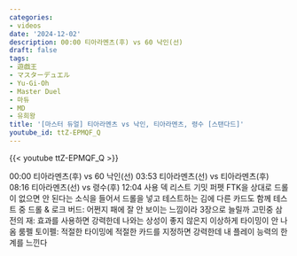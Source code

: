 ```yaml
---
categories:
- videos
date: '2024-12-02'
description: 00:00 티아라멘츠(후) vs 60 낙인(선)
draft: false
tags:
- 遊戯王
- マスターデュエル
- Yu-Gi-Oh
- Master Duel
- 마듀
- MD
- 유희왕
title: '[마스터 듀얼] 티아라멘츠 vs 낙인, 티아라멘츠, 령수 [스탠다드]'
youtube_id: ttZ-EPMQF_Q
---
```



{{< youtube ttZ-EPMQF_Q >}}

00:00 티아라멘츠(후) vs 60 낙인(선)
03:53 티아라멘츠(선) vs 티아라멘츠(후)
08:16 티아라멘츠(선) vs 령수(후)
12:04 사용 덱 리스트
기밋 퍼펫 FTK을 상대로 드롤이 없으면 안 된다는 소식을 들어서 드롤을 넣고 테스트하는 김에 다른 카드도 함께 테스트 중
드롤 & 로크 버드: 어쩐지 패에 잘 안 보이는 느낌이라 3장으로 늘릴까 고민중
삼전의 재: 효과를 사용하면 강력한데 나와는 상성이 좋지 않은지 이상하게 타이밍이 안 나옴
룸펠 토이펠: 적절한 타이밍에 적절한 카드를 지정하면 강력한데 내 플레이 능력의 한계를 느낀다